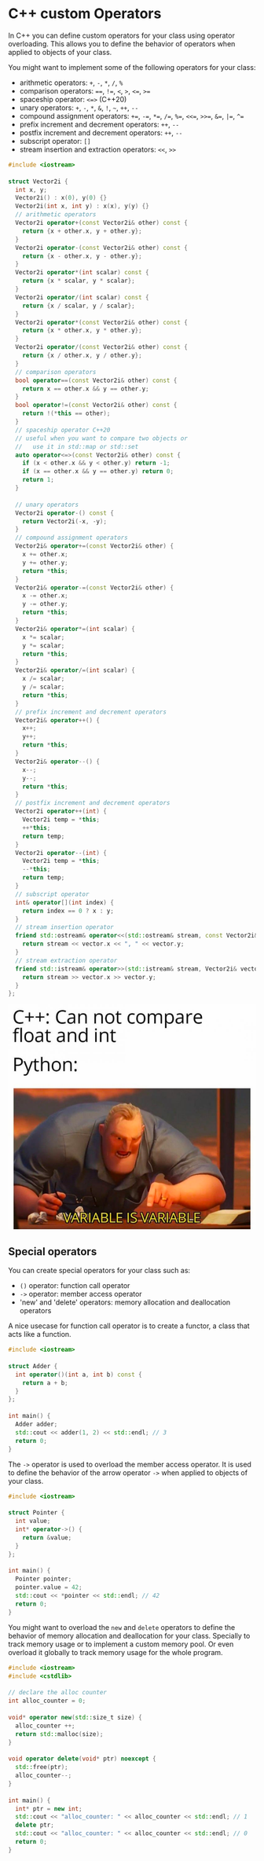 # C++ custom Operators

In C++ you can define custom operators for your class using operator overloading. This allows you to define the behavior of operators when applied to objects of your class.

You might want to implement some of the following operators for your class:

- arithmetic operators: `+`, `-`, `*`, `/`, `%`
- comparison operators: `==`, `!=`, `<`, `>`, `<=`, `>=`
- spaceship operator: `<=>` (C++20)
- unary operators: `+`, `-`, `*`, `&`, `!`, `~`, `++`, `--`
- compound assignment operators: `+=`, `-=`, `*=`, `/=`, `%=`, `<<=`, `>>=`, `&=`, `|=`, `^=`
- prefix increment and decrement operators: `++`, `--`
- postfix increment and decrement operators: `++`, `--`
- subscript operator: `[]`
- stream insertion and extraction operators: `<<`, `>>`

```c++
#include <iostream>

struct Vector2i {
  int x, y;
  Vector2i() : x(0), y(0) {}
  Vector2i(int x, int y) : x(x), y(y) {}
  // arithmetic operators
  Vector2i operator+(const Vector2i& other) const {
    return {x + other.x, y + other.y};
  }
  Vector2i operator-(const Vector2i& other) const {
    return {x - other.x, y - other.y};
  }
  Vector2i operator*(int scalar) const {
    return {x * scalar, y * scalar};
  }
  Vector2i operator/(int scalar) const {
    return {x / scalar, y / scalar};
  }
  Vector2i operator*(const Vector2i& other) const {
    return {x * other.x, y * other.y};
  }
  Vector2i operator/(const Vector2i& other) const {
    return {x / other.x, y / other.y};
  }
  // comparison operators
  bool operator==(const Vector2i& other) const {
    return x == other.x && y == other.y;
  }
  bool operator!=(const Vector2i& other) const {
    return !(*this == other);
  }
  // spaceship operator C++20
  // useful when you want to compare two objects or
  //   use it in std::map or std::set
  auto operator<=>(const Vector2i& other) const {
    if (x < other.x && y < other.y) return -1;
    if (x == other.x && y == other.y) return 0;
    return 1;
  }

  // unary operators
  Vector2i operator-() const {
    return Vector2i(-x, -y);
  }
  // compound assignment operators
  Vector2i& operator+=(const Vector2i& other) {
    x += other.x;
    y += other.y;
    return *this;
  }
  Vector2i& operator-=(const Vector2i& other) {
    x -= other.x;
    y -= other.y;
    return *this;
  }
  Vector2i& operator*=(int scalar) {
    x *= scalar;
    y *= scalar;
    return *this;
  }
  Vector2i& operator/=(int scalar) {
    x /= scalar;
    y /= scalar;
    return *this;
  }
  // prefix increment and decrement operators
  Vector2i& operator++() {
    x++;
    y++;
    return *this;
  }
  Vector2i& operator--() {
    x--;
    y--;
    return *this;
  }
  // postfix increment and decrement operators
  Vector2i operator++(int) {
    Vector2i temp = *this;
    ++*this;
    return temp;
  }
  Vector2i operator--(int) {
    Vector2i temp = *this;
    --*this;
    return temp;
  }
  // subscript operator
  int& operator[](int index) {
    return index == 0 ? x : y;
  }
  // stream insertion operator
  friend std::ostream& operator<<(std::ostream& stream, const Vector2i& vector) {
    return stream << vector.x << ", " << vector.y;
  }
  // stream extraction operator
  friend std::istream& operator>>(std::istream& stream, Vector2i& vector) {
    return stream >> vector.x >> vector.y;
  }
};
```

![img.png](img.png)

## Special operators

You can create special operators for your class such as:

- `()` operator: function call operator
- `->` operator: member access operator
- 'new' and 'delete' operators: memory allocation and deallocation operators

A nice usecase for function call operator is to create a functor, a class that acts like a function.

```c++
#include <iostream>

struct Adder {
  int operator()(int a, int b) const {
    return a + b;
  }
};

int main() {
  Adder adder;
  std::cout << adder(1, 2) << std::endl; // 3
  return 0;
}
```

The `->` operator is used to overload the member access operator. It is used to define the behavior of the arrow operator `->` when applied to objects of your class.

```c++
#include <iostream>

struct Pointer {
  int value;
  int* operator->() {
    return &value;
  }
};

int main() {
  Pointer pointer;
  pointer.value = 42;
  std::cout << *pointer << std::endl; // 42
  return 0;
}
```

You might want to overload the `new` and `delete` operators to define the behavior of memory allocation and deallocation for your class. Specially to track memory usage or to implement a custom memory pool. Or even overload it globally to track memory usage for the whole program.

```c++
#include <iostream>
#include <cstdlib>

// declare the alloc counter
int alloc_counter = 0;

void* operator new(std::size_t size) {
  alloc_counter ++;
  return std::malloc(size);
}

void operator delete(void* ptr) noexcept {
  std::free(ptr);
  alloc_counter--;
}

int main() {
  int* ptr = new int;
  std::cout << "alloc_counter: " << alloc_counter << std::endl; // 1
  delete ptr;
  std::cout << "alloc_counter: " << alloc_counter << std::endl; // 0
  return 0;
}
```